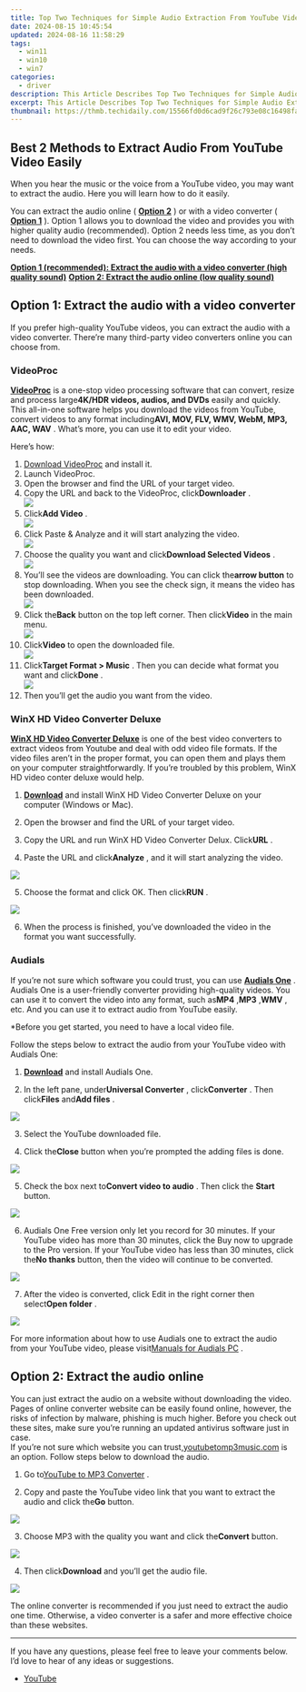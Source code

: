 ```yaml
---
title: Top Two Techniques for Simple Audio Extraction From YouTube Videos
date: 2024-08-15 10:45:54
updated: 2024-08-16 11:58:29
tags:
  - win11
  - win10
  - win7
categories:
  - driver
description: This Article Describes Top Two Techniques for Simple Audio Extraction From YouTube Videos
excerpt: This Article Describes Top Two Techniques for Simple Audio Extraction From YouTube Videos
thumbnail: https://thmb.techidaily.com/15566fd0d6cad9f26c793e08c16498fac2c5b48034aed23a907d05190328dc6a.png
---
```


## Best 2 Methods to Extract Audio From YouTube Video Easily

When you hear the music or the voice from a YouTube video, you may want to extract the audio. Here you will learn how to do it easily.

 You can extract the audio online ( **[Option 2](https://tools.techidaily.com/drivereasy/download/)**  ) or with a video converter ( **[Option 1](https://tools.techidaily.com/drivereasy/download/)**  ). Option 1 allows you to download the video and provides you with higher quality audio (recommended). Option 2 needs less time, as you don’t need to download the video first. You can choose the way according to your needs.

**[Option 1 (recommended): Extract the audio with a video converter (high quality sound)](https://tools.techidaily.com/drivereasy/download/)**
**[Option 2: Extract the audio online (low quality sound)](https://tools.techidaily.com/drivereasy/download/)**

## **Option 1: Extract the audio with a video converter**

 If you prefer high-quality YouTube videos, you can extract the audio with a video converter. There’re many third-party video converters online you can choose from.

### VideoProc

[**VideoProc**](https://tools.techidaily.com/drivereasy/download/) is a one-stop video processing software that can convert, resize and process large**4K/HDR videos, audios, and DVDs** easily and quickly. This all-in-one software helps you download the videos from YouTube, convert videos to any format including**AVI, MOV, FLV, WMV, WebM, MP3, AAC, WAV** . What’s more, you can use it to edit your video.

Here’s how:

1. [Download VideoProc](https://tools.techidaily.com/drivereasy/download/) and install it.
2. Launch VideoProc.
3. Open the browser and find the URL of your target video.
4. Copy the URL and back to the VideoProc, click**Downloader** .  
![](https://images.drivereasy.com/wp-content/uploads/2017/05/downloader.jpg)
5. Click**Add Video** .  
![](https://images.drivereasy.com/wp-content/uploads/2017/05/dl-1.jpg)
6. Click Paste & Analyze and it will start analyzing the video.  
![](https://images.drivereasy.com/wp-content/uploads/2017/05/dl-2.jpg)
7. Choose the quality you want and click**Download Selected Videos** .  
![](https://images.drivereasy.com/wp-content/uploads/2017/05/dl-3.jpg)
8. You’ll see the videos are downloading. You can click the**arrow button** to stop downloading. When you see the check sign, it means the video has been downloaded.  
![](https://images.drivereasy.com/wp-content/uploads/2017/05/dl-4.jpg)
9. Click the**Back** button on the top left corner. Then click**Video** in the main menu.  
![](https://images.drivereasy.com/wp-content/uploads/2017/05/video.jpg)
10. Click**Video** to open the downloaded file.  
![](https://images.drivereasy.com/wp-content/uploads/2017/05/video-1.jpg)
11. Click**Target Format > Music** . Then you can decide what format you want and click**Done** .  
![](https://images.drivereasy.com/wp-content/uploads/2017/05/video-2.jpg)
12. Then you’ll get the audio you want from the video.

### WinX HD Video Converter Deluxe

**[WinX HD Video Converter Deluxe](https://tools.techidaily.com/drivereasy/download/)**  is one of the best video converters to extract videos from Youtube and deal with odd video file formats. If the video files aren’t in the proper format, you can open them and plays them on your computer straightforwardly. If you’re troubled by this problem, WinX HD video conter deluxe would help.

 1) **[Download](https://tools.techidaily.com/drivereasy/download/)**  and install WinX HD Video Converter Deluxe on your computer (Windows or Mac).

 2) Open the browser and find the URL of your target video.

 3) Copy the URL and run WinX HD Video Converter Delux. Click**URL** .

 4) Paste the URL and click**Analyze** , and it will start analyzing the video.

![](https://images.drivereasy.com/wp-content/uploads/2022/04/Screenshot-2022-04-06-190750.png)

 5) Choose the format and click OK. Then click**RUN** .

![](https://images.drivereasy.com/wp-content/uploads/2022/04/Screenshot-2022-04-06-191132.png)

 6) When the process is finished, you’ve downloaded the video in the format you want successfully.

### Audials

 If you’re not sure which software you could trust, you can use **[Audials One](https://tools.techidaily.com/drivereasy/download/)**  . Audials One is a user-friendly converter providing high-quality videos. You can use it to convert the video into any format, such as**MP4** ,**MP3** ,**WMV** , etc. And you can use it to extract audio from YouTube easily.

\*Before you get started, you need to have a local video file.

 Follow the steps below to extract the audio from your YouTube video with Audials One:

 1) **[Download](https://tools.techidaily.com/drivereasy/download/)** [](https://tools.techidaily.com/drivereasy/download/) and install Audials One.

 2) In the left pane, under**Universal Converter** , click**Converter** . Then click**Files** and**Add files** .

![](https://images.drivereasy.com/wp-content/uploads/2017/05/addfiles-1-1024x550.jpg)

3) Select the YouTube downloaded file.

4) Click the**Close** button when you’re prompted the adding files is done.

![](https://images.drivereasy.com/wp-content/uploads/2017/05/close-1024x550.jpg)

 5) Check the box next to**Convert video to audio** . Then click the **Start**  button.

![](https://images.drivereasy.com/wp-content/uploads/2017/05/start-1024x550.jpg)

 6) Audials One Free version only let you record for 30 minutes. If your YouTube video has more than 30 minutes, click the Buy now to upgrade to the Pro version. If your YouTube video has less than 30 minutes, click the**No thanks** button, then the video will continue to be converted.

![](https://images.drivereasy.com/wp-content/uploads/2017/05/buynow-1024x550.jpg)

 7) After the video is converted, click Edit in the right corner then select**Open folder** .

![](https://images.drivereasy.com/wp-content/uploads/2017/05/openfolder-1024x470.jpg)

 For more information about how to use Audials one to extract the audio from your YouTube video, please visit[Manuals for Audials PC](https://audials.com/help/audials/2018/Audials%5FOne.pdf?lang=en) .

## **Option 2: Extract the audio online**

 You can just extract the audio on a website without downloading the video. Pages of online converter website can be easily found online, however, the risks of infection by malware, phishing is much higher. Before you check out these sites, make sure you’re running an updated antivirus software just in case.  
 If you’re not sure which website you can trust,[youtubetomp3music.com](https://youtubetomp3music.com/en11/) is an option. Follow steps below to download the audio.

 1) Go to[YouTube to MP3 Converter](https://youtubetomp3music.com/en11/) .

 2) Copy and paste the YouTube video link that you want to extract the audio and click the**Go** button.

![](https://images.drivereasy.com/wp-content/uploads/2021/04/2021-04-14_12-10-07-1200x320.jpg)

 3) Choose MP3 with the quality you want and click the**Convert** button.

![](https://images.drivereasy.com/wp-content/uploads/2021/04/2021-04-14_11-56-43-1200x669.jpg)

 4) Then click**Download** and you’ll get the audio file.

![](https://images.drivereasy.com/wp-content/uploads/2021/04/2021-04-14_11-57-10-1200x616.jpg)

 The online converter is recommended if you just need to extract the audio one time. Otherwise, a video converter is a safer and more effective choice than these websites.

---

 If you have any questions, please feel free to leave your comments below. I’d love to hear of any ideas or suggestions.

* [YouTube](https://tools.techidaily.com/drivereasy/download/)

<ins class="adsbygoogle"
     style="display:block"
     data-ad-format="autorelaxed"
     data-ad-client="ca-pub-7571918770474297"
     data-ad-slot="1223367746"></ins>



<ins class="adsbygoogle"
     style="display:block"
     data-ad-client="ca-pub-7571918770474297"
     data-ad-slot="8358498916"
     data-ad-format="auto"
     data-full-width-responsive="true"></ins>
